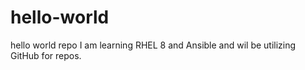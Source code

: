 # hello-world
hello world repo
I am learning RHEL 8 and Ansible and wil be utilizing GitHub for repos.
